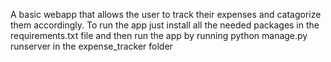 A basic webapp that allows the user to track their expenses and catagorize them accordingly.
To run the app just install all the needed packages in the requirements.txt file and then run the app by running 
python manage.py runserver
in the expense_tracker folder
